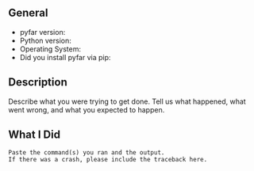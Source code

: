 ## General

* pyfar version:
* Python version:
* Operating System:
* Did you install pyfar via pip:

## Description

Describe what you were trying to get done.
Tell us what happened, what went wrong, and what you expected to happen.

## What I Did

```
Paste the command(s) you ran and the output.
If there was a crash, please include the traceback here.
```
